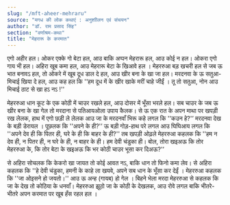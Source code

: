 ```yaml
---
slug: "/mft-aheer-mehraru"
source: "मगध की लोक कथाएं : अनुशाीलन एवं संचयन"
author: "डॉ. राम प्रसाद सिंह"
section: "वर्णाश्रम-कथा"
title: "मेहरारू के करमात"
---
```

एगो अहीर हल। ओकर एक्के गो बेटा हल, आउ बाकि अप्पन मेहरारू हल, आउ कोई न हल। ओकरा एगो गाय भी हल। अहिरा खूब कमा हल, आउ मेहरारू बेटा के खिआवे हल । मेहररुआ बड़ खचरी हल से जब ऊ भात बनावऽ हल, तो ओकरे में खूब दूध डाल दे हल, आउ खीर बना के खा जा हल। मरदनवा के ऊ सतुआ-मिचाई खिया दे हल, आउ कह हल कि ''हम दूध में के खीर खाके मरीं चाहे जीईं । तू तो सतुआ, नोन आउ मिचाई ठाट से खा हऽ नऽ !'' 

मेहररुआ धान कूट के एक कोठी में चाउर रखले हल, आउ दोसर में भूँसा भरले हल। सब चाउर के जब ऊ खीर बना के खा गेल तो मरदाना से पतिआयओला उपाय कैलक। से ऊ एक रात के अपन माथा पर खपड़ी रख लेलक, हाथ में एगो छड़ी ले लेलक आउ जा के मरदनवाँ भिरू कहे लगल कि ''कउन हे?'’ मरदनवा देख के बड़ी डेरायल । पूछलक कि ''अपने के ही?'’ ऊ बड़ी गोड़-हाथ परे लगल आउ घिघिआय लगल कि ''अपने देव ही कि पितर ही, घरे के ही कि बाहर के ही?'' तब खपड़ी ओढ़ले मेहररुआ कहलक कि ''हम न देव ही, न पितर ही, न घरे के ही, न बाहर के ही। हम देवी चंडुका ही। बोल, तोरा खइअऊ कि तोर मेहररुआ के, कि तोर बेटा के खइअऊ कि भर कोठी चाउर भूसा कर दिअऊ?'’ 

से अहिरा सोचलक कि केकरो खा जायत तो कोई आवत नऽ, बाकि धान तो फिनो कमा लेव। से अहिरा कहलक कि ''हे देवी चंडुका, हमनी के काहे ला खयवे, अपने सब धान के भूँसा कर देईं । मेहररुआ कहलक कि ''जा ओइसने हो जयतो।'' आउ ऊ अन्ह (गायब) हो गेल । बिहने भेला मरदा मेहररुआ से कहलक कि जा के देख तो कोठिया के धनवाँ। मेहररुआ झूठो जा के कोठी के देखलक, आउ रोवे लगल बाकि भीतरे-भीतरे अपन करमात पर खूब हँस रहल हल ।